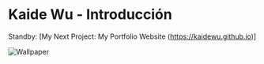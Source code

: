 # Kaide Wu - Introducción
Standby: [My Next Project: My Portfolio Website (https://kaidewu.github.io)]

![Wallpaper](wallpaper/wallpaperGalaxy.gif)
